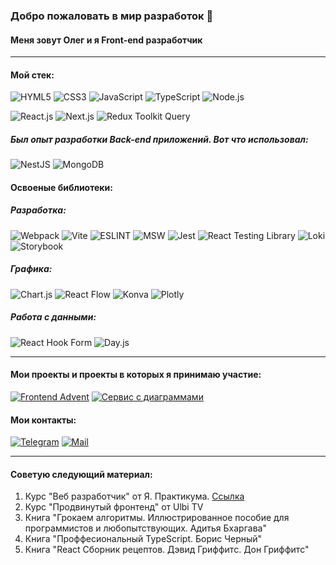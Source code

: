 ### Добро пожаловать в мир разработок 👋
#### Меня зовут Олег и я Front-end разработчик

---

#### Мой стек:
![HYML5](https://img.shields.io/badge/HTML5-E34F26?style=for-the-badge&logo=html5&logoColor=white) 
![CSS3](https://img.shields.io/badge/CSS3-1572B6?style=for-the-badge&logo=css3&logoColor=white)
![JavaScript](https://img.shields.io/badge/JavaScript-323330?style=for-the-badge&logo=javascript&logoColor=F7DF1E)
![TypeScript](https://img.shields.io/badge/TypeScript-323330?style=for-the-badge&logo=typescript&logoColor=F7DF1E)
![Node.js](https://img.shields.io/badge/Node.js-43853D?style=for-the-badge&logo=node.js&logoColor=white)

![React.js](https://img.shields.io/badge/React-20232A?style=for-the-badge&logo=react&logoColor=61DAFB)
![Next.js](https://img.shields.io/badge/Next.js-000000?style=for-the-badge&logo=next.js&logoColor=white)
![Redux Toolkit Query](https://img.shields.io/badge/Redux%20Toolkit%20Query-764ABC?style=for-the-badge&logo=redux&logoColor=white)

##### Был опыт разработки Back-end приложений. Вот что использовал:
![NestJS](https://img.shields.io/badge/NestJS-E0234E?style=for-the-badge&logo=nestjs&logoColor=white)
![MongoDB](https://img.shields.io/badge/MongoDB-4EA94B?style=for-the-badge&logo=mongodb&logoColor=white)

#### Освоеные библиотеки:
##### Разработка:
![Webpack](https://img.shields.io/badge/webpack-%238DD6F9.svg?style=for-the-badge&logo=webpack&logoColor=black)
![Vite](https://img.shields.io/badge/Vite-646CFF?style=for-the-badge&logo=vite&logoColor=white)
![ESLINT](https://img.shields.io/badge/eslint-3A33D1?style=for-the-badge&logo=eslint&logoColor=white)
![MSW](https://img.shields.io/badge/MSW-EF4444?style=for-the-badge&logo=msw&logoColor=white)
![Jest](https://img.shields.io/badge/-jest-%23C21325?style=for-the-badge&logo=jest&logoColor=white)
![ React Testing Library ](https://img.shields.io/badge/React_Testing_Library-black?style=for-the-badge&logo=react)
![ Loki ](https://img.shields.io/badge/Loki-black?style=for-the-badge&logo=loki)
![Storybook](https://img.shields.io/badge/-Storybook-FF4785?style=for-the-badge&logo=storybook&logoColor=white)

##### Графика:
![Chart.js](https://img.shields.io/badge/Chart.js-FF6384?style=for-the-badge&logo=chartdotjs&logoColor=white)
![React Flow](https://img.shields.io/badge/React%20Flow-007ACC?style=for-the-badge&logo=react&logoColor=white)
![ Konva ](https://img.shields.io/badge/Konva.js-white?style=for-the-badge&logo=konva)
![ Plotly ](https://img.shields.io/badge/Plotly.js-black?style=for-the-badge&logo=plotly)

##### Работа с данными:
![React Hook Form](https://img.shields.io/badge/React%20Hook%20Form-EC5990?style=for-the-badge&logo=reacthookform&logoColor=white)
![Day.js](https://img.shields.io/badge/Day.js-FF5F00?style=for-the-badge&logo=dayjs&logoColor=white)  

---

#### Мои проекты и проекты в которых я принимаю участие:
[![Frontend Advent](https://img.shields.io/badge/Frontend_Advent-FF4500?style=for-the-badge&logo=fire&logoColor=white)](https://simple-on-it.com/frontend-advent/calendar)
[![Сервис с диаграммами](https://img.shields.io/badge/Сервис_с_диаграммами-4F46E5?style=for-the-badge&logo=appveyor&logoColor=white)](https://github.com/web-diagrams/web-diagrams-front)


#### Мои контакты:
[![Telegram](https://img.shields.io/badge/Telegram-2CA5E0?style=for-the-badge&logo=telegram&logoColor=white)](https://t.me/orlov_development)
[![Mail](https://img.shields.io/badge/-eagle.217@mail.ru-141130?style=for-the-badge&logo=Gmail)](mailto:eagle.217@mail.ru)

---

#### Советую следующий материал:
1. Курс "Веб разработчик" от Я. Практикума. [Ссылка](https://docs.yandex.ru/docs/view?url=ya-disk-public%3A%2F%2Fdh2eHx6oi7UROshvKA7vVcq0PTj3eUy5Nr0mC7sdHXd3O9NgjVpR%2BgmgwVWTm9Hdq%2FJ6bpmRyOJonT3VoXnDag%3D%3D&name=Орлов%20Олег%20Сергеевич_20232WD00151.pdf&nosw=1)
2. Курс "Продвинутый фронтенд" от Ulbi TV
3. Книга "Грокаем алгоритмы. Иллюстрированное пособие для программистов и любопытствующих. Адитья Бхаргава"
4. Книга "Проффесиональный TypeScript. Борис Черный"
5. Книга "React Сборник рецептов. Дэвид Гриффитс. Дон Гриффитс"

<!-- <img align="left" alt="codeStaker's" src="https://github-readme-stats.vercel.app/api?username=orlov-oleg-developer&show_icons=true&hide_border=true"> -->

<!-- [![Top Langs](https://github-readme-stats.vercel.app/api/top-langs/?username=yurovdigital&layout=compact)](https://github.com/anuraghazra/github-readme-stats) -->
